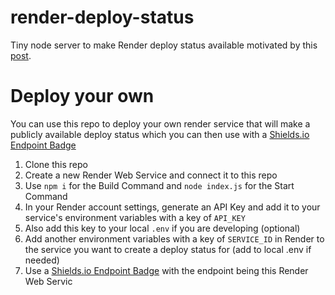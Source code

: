 # render-deploy-status
Tiny node server to make Render deploy status available motivated by this [post](https://community.render.com/t/any-way-to-export-render-com-deployment-status-as-status-badges/4520).

# Deploy your own

You can use this repo to deploy your own render service that will make a publicly available deploy status which you can then use with a [Shields.io Endpoint Badge](https://shields.io/badges/endpoint-badge)

1. Clone this repo
2. Create a new Render Web Service and connect it to this repo
3. Use `npm i` for the Build Command and `node index.js` for the Start Command
4. In your Render account settings, generate an API Key and add it to your service's environment variables with a key of `API_KEY`
5. Also add this key to your local `.env` if you are developing (optional)
6. Add another environment variables with a key of `SERVICE_ID` in Render to the service you want to create a deploy status for (add to local .env if needed)
7. Use a [Shields.io Endpoint Badge](https://shields.io/badges/endpoint-badge) with the endpoint being this Render Web Servic